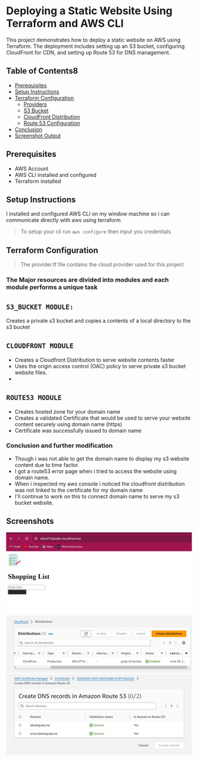 # Deploying a Static Website Using Terraform and AWS CLI

This project demonstrates how to deploy a static website on AWS using Terraform. The deployment includes setting up an S3 bucket, configuring CloudFront for CDN, and setting up Route 53 for DNS management.

## Table of Contents8
- [Prerequisites](#prerequisites)
- [Setup Instructions](#setup-instructions)
- [Terraform Configuration](#terraform-configuration)
  - [Providers](#providers)
  - [S3 Bucket](#s3-bucket)
  - [CloudFront Distribution](#cloudfront-distribution)
  - [Route 53 Configuration](#route-53-configuration)
- [Conclusion](#Conclusion)
- [Screenshot Output](#screenshot_outputs)


## Prerequisites

- AWS Account
- AWS CLI installed and configured
- Terraform installed

## Setup Instructions


I installed and configured AWS CLI on my window machine so i can communicate directly with aws using terraform

> To setup your cli run
`aws configure` then input you credentials

## Terraform Configuration
> The provider.tf file contains the cloud provider used for this project

### The Major resources are divided into modules and each module performs a unique task

## `S3_BUCKET MODULE:`
Creates a private s3 bucket and copies a contents of a local directory to the s3 bucket
## `CLOUDFRONT MODULE`
- Creates a Cloudfront Distribution to serve website contents faster
- Uses the origin access control (OAC) policy to serve private  s3 bucket website files.
- 
## `ROUTE53 MODULE`
- Creates hosted zone for your domain name
- Creates a validated Certificate that would be used to serve your website content securely using domain name (https)
- Certificate was successfully issued to domain name

### Conclusion and further modification
- Though i was not able to get the domain name to display my s3 website content due to time factor.
- I got a route53 error page when i tried to access the website using domain name.
- When i inspected my aws console i noticed the cloudfront distribution was not linked to the certificate for my domain name
- I'll continue to work on this to connect domain name to serve my s3 bucket website. 

## Screenshots

![cloudfront website](./img/Screenshot%202024-06-28%20200443.jpg)
![cloudfront distribution](./img/Screenshot%202024-06-28%20201038.jpg)
![certificate](./img/Screenshot%202024-06-28%20201012.jpg)



